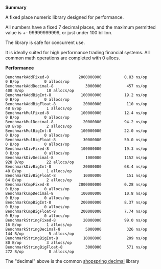 **Summary**

A fixed place numeric library designed for performance.

All numbers have a fixed 7 decimal places, and the maximum permitted value is +- 99999999999,
or just under 100 billion.

The library is safe for concurrent use.

It is ideally suited for high performance trading financial systems. All common math operations are completed with 0 allocs.

**Performance**

```
BenchmarkAddFixed-8             2000000000          0.83 ns/op         0 B/op           0 allocs/op
BenchmarkAddDecimal-8              3000000         	 457 ns/op       400 B/op          10 allocs/op
BenchmarkAddBigInt-8             100000000          19.2 ns/op         0 B/op           0 allocs/op
BenchmarkAddBigFloat-8            20000000         	 110 ns/op        48 B/op           1 allocs/op
BenchmarkMulFixed-8              100000000          12.4 ns/op         0 B/op           0 allocs/op
BenchmarkMulDecimal-8             20000000          94.2 ns/op        80 B/op           2 allocs/op
BenchmarkMulBigInt-8             100000000          22.0 ns/op         0 B/op           0 allocs/op
BenchmarkMulBigFloat-8            30000000          50.0 ns/op         0 B/op           0 allocs/op
BenchmarkDivFixed-8              100000000          19.3 ns/op         0 B/op           0 allocs/op
BenchmarkDivDecimal-8              1000000          1152 ns/op       928 B/op          22 allocs/op
BenchmarkDivBigInt-8              20000000          68.4 ns/op        48 B/op           1 allocs/op
BenchmarkDivBigFloat-8            10000000         	 151 ns/op        64 B/op           2 allocs/op
BenchmarkCmpFixed-8             2000000000          0.28 ns/op         0 B/op           0 allocs/op
BenchmarkCmpDecimal-8            100000000          10.8 ns/op         0 B/op           0 allocs/op
BenchmarkCmpBigInt-8             200000000          8.37 ns/op         0 B/op           0 allocs/op
BenchmarkCmpBigFloat-8           200000000          7.74 ns/op         0 B/op           0 allocs/op
BenchmarkStringFixed-8            20000000          99.0 ns/op        16 B/op           1 allocs/op
BenchmarkStringDecimal-8           5000000           326 ns/op       144 B/op           5 allocs/op
BenchmarkStringBigInt-8           10000000           209 ns/op        80 B/op           3 allocs/op
BenchmarkStringBigFloat-8          3000000           571 ns/op       272 B/op           8 allocs/op
```

The "decimal" above is the common [shopspring decimal](https://github.com/shopspring/decimal) library
